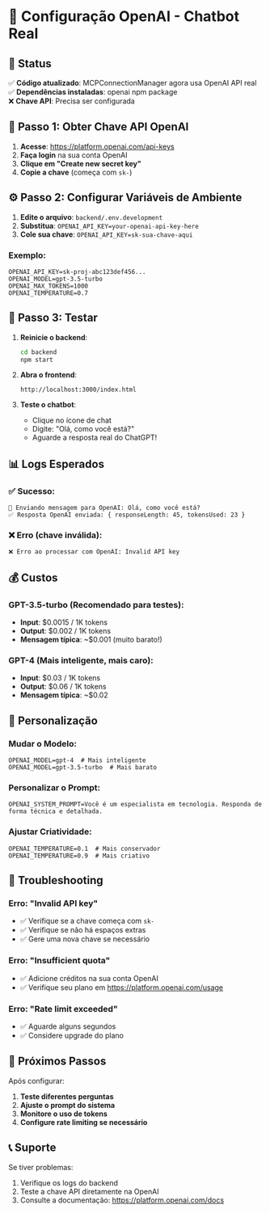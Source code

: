 # 🤖 Configuração OpenAI - Chatbot Real

## 🚀 Status
✅ **Código atualizado**: MCPConnectionManager agora usa OpenAI API real  
✅ **Dependências instaladas**: openai npm package  
❌ **Chave API**: Precisa ser configurada  

## 🔑 Passo 1: Obter Chave API OpenAI

1. **Acesse**: https://platform.openai.com/api-keys
2. **Faça login** na sua conta OpenAI
3. **Clique em "Create new secret key"**
4. **Copie a chave** (começa com `sk-`)

## ⚙️ Passo 2: Configurar Variáveis de Ambiente

1. **Edite o arquivo**: `backend/.env.development`
2. **Substitua**: `OPENAI_API_KEY=your-openai-api-key-here`
3. **Cole sua chave**: `OPENAI_API_KEY=sk-sua-chave-aqui`

### Exemplo:
```env
OPENAI_API_KEY=sk-proj-abc123def456...
OPENAI_MODEL=gpt-3.5-turbo
OPENAI_MAX_TOKENS=1000
OPENAI_TEMPERATURE=0.7
```

## 🧪 Passo 3: Testar

1. **Reinicie o backend**:
   ```bash
   cd backend
   npm start
   ```

2. **Abra o frontend**:
   ```
   http://localhost:3000/index.html
   ```

3. **Teste o chatbot**:
   - Clique no ícone de chat
   - Digite: "Olá, como você está?"
   - Aguarde a resposta real do ChatGPT!

## 📊 Logs Esperados

### ✅ Sucesso:
```
🤖 Enviando mensagem para OpenAI: Olá, como você está?
✅ Resposta OpenAI enviada: { responseLength: 45, tokensUsed: 23 }
```

### ❌ Erro (chave inválida):
```
❌ Erro ao processar com OpenAI: Invalid API key
```

## 💰 Custos

### **GPT-3.5-turbo** (Recomendado para testes):
- **Input**: $0.0015 / 1K tokens
- **Output**: $0.002 / 1K tokens
- **Mensagem típica**: ~$0.001 (muito barato!)

### **GPT-4** (Mais inteligente, mais caro):
- **Input**: $0.03 / 1K tokens  
- **Output**: $0.06 / 1K tokens
- **Mensagem típica**: ~$0.02

## 🔧 Personalização

### **Mudar o Modelo**:
```env
OPENAI_MODEL=gpt-4  # Mais inteligente
OPENAI_MODEL=gpt-3.5-turbo  # Mais barato
```

### **Personalizar o Prompt**:
```env
OPENAI_SYSTEM_PROMPT=Você é um especialista em tecnologia. Responda de forma técnica e detalhada.
```

### **Ajustar Criatividade**:
```env
OPENAI_TEMPERATURE=0.1  # Mais conservador
OPENAI_TEMPERATURE=0.9  # Mais criativo
```

## 🚨 Troubleshooting

### **Erro: "Invalid API key"**
- ✅ Verifique se a chave começa com `sk-`
- ✅ Verifique se não há espaços extras
- ✅ Gere uma nova chave se necessário

### **Erro: "Insufficient quota"**
- ✅ Adicione créditos na sua conta OpenAI
- ✅ Verifique seu plano em https://platform.openai.com/usage

### **Erro: "Rate limit exceeded"**
- ✅ Aguarde alguns segundos
- ✅ Considere upgrade do plano

## 🎯 Próximos Passos

Após configurar:
1. **Teste diferentes perguntas**
2. **Ajuste o prompt do sistema**
3. **Monitore o uso de tokens**
4. **Configure rate limiting se necessário**

## 📞 Suporte

Se tiver problemas:
1. Verifique os logs do backend
2. Teste a chave API diretamente na OpenAI
3. Consulte a documentação: https://platform.openai.com/docs